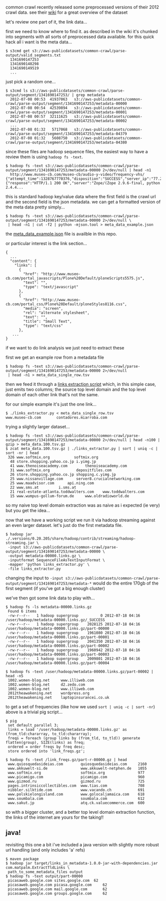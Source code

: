 common crawl recently released some preprocessed versions of their 2012 crawl data. see their <a href="https://commoncrawl.atlassian.net/wiki/display/CRWL/About+the+Data+Set">wiki</a> for a great overview of the dataset

let's review one part of it, the link data...

first we need to know where to find it. as described in the wiki it's chunked into segments with all sorts of preprocessed data available. for this quick hack all i want is the meta data...

    $ s3cmd get s3://aws-publicdatasets/common-crawl/parse-output/valid_segments.txt 
      1341690147253
      1341690148298
      1341690149519
      ...

just pick a random one...

    $ s3cmd ls s3://aws-publicdatasets/common-crawl/parse-output/segment/1341690147253/ | grep metadata
      2012-07-08 00:53  41937063   s3://aws-publicdatasets/common-crawl/parse-output/segment/1341690147253/metadata-00000
      2012-07-08 00:54  42539894   s3://aws-publicdatasets/common-crawl/parse-output/segment/1341690147253/metadata-00001
      2012-07-08 00:57  32111625   s3://aws-publicdatasets/common-crawl/parse-output/segment/1341690147253/metadata-00002
      ...
      2012-07-08 01:32   5717068   s3://aws-publicdatasets/common-crawl/parse-output/segment/1341690147253/metadata-04379
      2012-07-08 01:32   5608750   s3://aws-publicdatasets/common-crawl/parse-output/segment/1341690147253/metadata-04380

since these files are hadoop sequence files, the easiest way to have a review them is using `hadoop fs -text`. 

    $ hadoop fs -text s3://aws-publicdatasets/common-crawl/parse-output/segment/1341690147253/metadata-00000 2>/dev/null | head -n1
      http://www.museo-cb.com/museo-cb/audio-y-video/frequency-vhs/   {"attempt_time":1328767770376,"disposition":"SUCCESS","server_ip":"77.229.63.16","http_result":200,"http_headers":{"response":"HTTP/1.1 200 OK","server":"Zope/(Zope 2.9.6-final, python 2.4.4...

this is standard hadoop key/value data where the first field is the crawl url and the second field is the json metadata. we can get a formatted version of the
meta data pretty simply...

    $ hadoop fs -text s3://aws-publicdatasets/common-crawl/parse-output/segment/1341690147253/metadata-00000 2>/dev/null \
     | head -n1 | cut -f2 | python -mjson.tool > meta_data_example.json

the <a href="https://github.com/matpalm/common-crawl/blob/master/meta_data_example/meta_data_example.json">meta_data_example.json</a> file is availble in this repo.

or particular interest is the link section...

    {
      ...
      "content": {
        "links": [
          {
            "href": "http://www.museo-cb.com/portal_javascripts/Plone%20Default/ploneScripts5575.js", 
            "text": "", 
            "type": "text/javascript"
          },
          {
            "href": "http://www.museo-cb.com/portal_css/Plone%20Default/ploneStyles8116.css", 
            "media": "screen", 
            "rel": "alternate stylesheet", 
            "text": "", 
            "title": "Small Text", 
            "type": "text/css"
          }, 
       ...
    }

if we want to do link analysis we just need to extract these

first we get an example row from a metadata file

    $ hadoop fs -text s3://aws-publicdatasets/common-crawl/parse-output/segment/1341690147253/metadata-00000 2>/dev/null
     | head -n1 > meta_data_single_row.tsv

then we feed it through a <a href="https://github.com/matpalm/common-crawl/blob/master/meta_data_example/links_extractor.py">links extraction script</a> which, in this simple case, just emits two columns; the source top level domain and the top level domain of each other link that's not the same. 

for our simple example it's just the one link...

    $ ./links_extractor.py < meta_data_single_row.tsv 
    www.museo-cb.com       contadores.miarroba.com

trying a slightly larger dataset...

    $ hadoop fs -text s3://aws-publicdatasets/common-crawl/parse-output/segment/1341690147253/metadata-00000 2>/dev/null | head -n100 | gzip > meta_data.100.tsv.gz
    $ zcat meta_data.100.tsv.gz | ./links_extractor.py | sort | uniq -c | sort -nr | head
     326 www.softmix.org	       softmix.org
      48 store.shopping.yahoo.co.jp	i.yimg.jp
      41 www.thenoiseacademy.com		thenoiseacademy.com
      31 www.softmix.org			depositfiles.com
      26 store.shopping.yahoo.co.jp	shopping.c.yimg.jp
      25 www.nissanvillage.com		server8.crucialnetworking.com
      25 www.maadvisor.com		api.ning.com
      22 www.sms.at			i.sms.at
      21 real-estate-atlanta.toddwalters.com	www.toddwalters.com
      15 www.wumpus-gollum-forum.de		www.oldradioworld.de

so my naive top level domain extraction was as naive as i expected (ie very) but you get the idea...

now that we have a working script we run it via hadoop streaming against an even larger dataset. let's just do the first metadata file.

    $ hadoop jar ./.versions/0.20.205/share/hadoop/contrib/streaming/hadoop-streaming.jar \
     -input s3://aws-publicdatasets/common-crawl/parse-output/segment/1341690147253/metadata-00000 \
     -output metadata-00000.links.gz \
     -inputformat SequenceFileAsTextInputFormat \
     -mapper 'python links_extractor.py' \
     -file links_extractor.py

changing the input to `-input s3://aws-publicdatasets/common-crawl/parse-output/segment/1341690147253/metadata-*` would do the entire 170gb of the first segment (if you've got a big enough cluster)

we've then got some link data to play with...

    $ hadoop fs -ls metadata-00000.links.gz
     Found 6 items
     -rw-r--r--   1 hadoop supergroup          0 2012-07-18 04:16 /user/hadoop/metadata-00000.links.gz/_SUCCESS
     -rw-r--r--   1 hadoop supergroup    2028125 2012-07-18 04:16 /user/hadoop/metadata-00000.links.gz/part-00000
     -rw-r--r--   1 hadoop supergroup    1961080 2012-07-18 04:16 /user/hadoop/metadata-00000.links.gz/part-00001
     -rw-r--r--   1 hadoop supergroup    2041350 2012-07-18 04:16 /user/hadoop/metadata-00000.links.gz/part-00002
     -rw-r--r--   1 hadoop supergroup    1960942 2012-07-18 04:16 /user/hadoop/metadata-00000.links.gz/part-00003
     -rw-r--r--   1 hadoop supergroup    2009801 2012-07-18 04:16 /user/hadoop/metadata-00000.links.gz/part-00004

    $ hadoop fs -text /user/hadoop/metadata-00000.links.gz/part-00002 | head -n5 
     1002.women-blog.net     www.illiweb.com
     1002.women-blog.net     d2.zedo.com
     1002.women-blog.net     www.illiweb.com
     2012theawakening.net    wordpress.org
     2012theawakening.net    laptopinsurancei.co.uk

to get a set of frequencies (like how we used `sort | uniq -c | sort -nr`) above is a trivial pig script...

    $ pig 
     set default_parallel 3;
     links = load '/user/hadoop/metadata-00000.links.gz' as (from_tld:chararray, to_tld:chararray);
     freqs = foreach (group links by (from_tld, to_tld)) generate flatten(group), SIZE(links) as freq;
     ordered = order freqs by freq desc;
     store ordered into 'link_freqs.gz';

    $ hadoop fs -text /link_freqs.gz/part-r-00000.gz | head
     www.quiosquedasideias.com        quiosquedasideias.com     2160
     www.akkuwelt-si.de               www.akkuwelt-netphen.de   1055
     www.softmix.org                  softmix.org               977
     www.picamigo.com                 picamigo.com              960
     www.gizmod.ru                    gizmod.ru                 725
     pages.intrinsiccollectibles.com  www.tias.com              708
     nibbler.silktide.com             www.vacando.ch            691
     www.polskielongisland.com        www.golocaljamaica.com    618
     www.soumbala.com                 soumbala.com              612
     www.sakut.jp                     atq.ck.valuecommerce.com  600

so with a bigger cluster, and a better top level domain extraction function, the links of the internet are yours for the taking!!

## java!

revisiting this one a bit i've included a java version with slightly more robust url handling (and only includes 'a' refs)

    $ maven package
    $ hadoop jar target/links_in_metadata-1.0.0-jar-with-dependencies.jar com.matpalm.ExtractTldLinks \
     path_to_some_metadata_files output
    $ hadoop fs -text output/part-00000
     picasaweb.google.com sites.google.com	62
     picasaweb.google.com picasa.google.com		62
     picasaweb.google.com mail.google.com		62
     picasaweb.google.com groups.google.com		62

     












